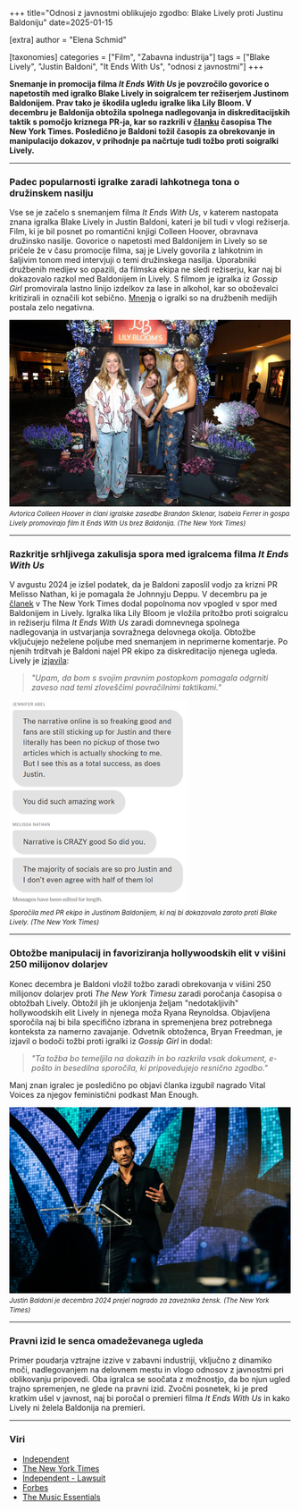 +++
title="Odnosi z javnostmi oblikujejo zgodbo: Blake Lively proti Justinu Baldoniju"
date=2025-01-15

[extra]
author = "Elena Schmid"

[taxonomies]
categories = ["Film", "Zabavna industrija"]
tags = ["Blake Lively", "Justin Baldoni", "It Ends With Us", "odnosi z javnostmi"]
+++

**Snemanje in promocija filma *It Ends With Us* je povzročilo govorice o napetostih med igralko Blake Lively in soigralcem ter režiserjem Justinom Baldonijem. Prav tako je škodila ugledu igralke lika Lily Bloom. V decembru je Baldonija obtožila spolnega nadlegovanja in diskreditacijskih taktik s pomočjo kriznega PR-ja, kar so razkrili v [članku](https://www.nytimes.com/2024/12/21/business/media/blake-lively-justin-baldoni-it-ends-with-us.html) časopisa The New York Times. Posledično je Baldoni tožil časopis za obrekovanje in manipulacijo dokazov, v prihodnje pa načrtuje tudi tožbo proti soigralki Lively.**

<!-- more -->

---

### Padec popularnosti igralke zaradi lahkotnega tona o družinskem nasilju

Vse se je začelo s snemanjem filma *It Ends With Us*, v katerem nastopata znana igralka Blake Lively in Justin Baldoni, kateri je bil tudi v vlogi režiserja. Film, ki je bil posnet po romantični knjigi Colleen Hoover, obravnava družinsko nasilje. Govorice o napetosti med Baldonijem in Lively so se pričele že v času promocije filma, saj je Lively govorila z lahkotnim in šaljivim tonom med intervjuji o temi družinskega nasilja. Uporabniki družbenih medijev so opazili, da filmska ekipa ne sledi režiserju, kar naj bi dokazovalo razkol med Baldonijem in Lively. S filmom je igralka iz *Gossip Girl* promovirala lastno linijo izdelkov za lase in alkohol, kar so oboževalci kritizirali in označili kot sebično. [Mnenja](https://www.independent.co.uk/arts-entertainment/films/news/it-ends-with-us-blake-lively-justin-baldoni-interviews-b2597237.html) o igralki so na družbenih medijih postala zelo negativna.

![Avtorica Colleen Hoover in člani igralske zasedbe Brandon Sklenar, Isabela Ferrer in gospa Lively promovirajo film It Ends With Us brez Baldonija.](slika1.png)  
<small>*Avtorica Colleen Hoover in člani igralske zasedbe Brandon Sklenar, Isabela Ferrer in gospa Lively promovirajo film It Ends With Us brez Baldonija. (The New York Times)*</small>

---

### Razkritje srhljivega zakulisja spora med igralcema filma *It Ends With Us*

V avgustu 2024 je izšel podatek, da je Baldoni zaposlil vodjo za krizni PR Melisso Nathan, ki je pomagala že Johnnyju Deppu. V decembru pa je [članek](https://www.nytimes.com/2024/12/21/business/media/blake-lively-justin-baldoni-it-ends-with-us.html) v The New York Times dodal popolnoma nov vpogled v spor med Baldonijem in Lively. Igralka lika Lily Bloom je vložila pritožbo proti soigralcu in režiserju filma *It Ends With Us* zaradi domnevnega spolnega nadlegovanja in ustvarjanja sovražnega delovnega okolja. Obtožbe vključujejo neželene poljube med snemanjem in neprimerne komentarje. Po njenih trditvah je Baldoni najel PR ekipo za diskreditacijo njenega ugleda. Lively je [izjavila](https://www.independent.co.uk/arts-entertainment/films/news/blake-lively-justin-baldoni-lawsuit-golden-globes-b2674167.html):

> *"Upam, da bom s svojim pravnim postopkom pomagala odgrniti zaveso nad temi zloveščimi povračilnimi taktikami."*

![Sporočila med PR ekipo in Justinom Baldonijem, ki naj bi dokazovala zaroto proti Blake Lively.](slika2.png)  
<small>*Sporočila med PR ekipo in Justinom Baldonijem, ki naj bi dokazovala zaroto proti Blake Lively. (The New York Times)*</small>

---

### Obtožbe manipulacij in favoriziranja hollywoodskih elit v višini 250 milijonov dolarjev

Konec decembra je Baldoni vložil tožbo zaradi obrekovanja v višini 250 milijonov dolarjev proti *The New York Timesu* zaradi poročanja časopisa o obtožbah Lively. Obtožil jih je uklonjenja željam "nedotakljivih" hollywoodskih elit Lively in njenega moža Ryana Reynoldsa. Objavljena sporočila naj bi bila specifično izbrana in spremenjena brez potrebnega konteksta za namerno zavajanje. Odvetnik obtoženca, Bryan Freedman, je izjavil o bodoči tožbi proti igralki iz *Gossip Girl* in dodal:

> *"Ta tožba bo temeljila na dokazih in bo razkrila vsak dokument, e-pošto in besedilna sporočila, ki pripovedujejo resnično zgodbo."*

Manj znan igralec je posledično po objavi članka izgubil nagrado Vital Voices za njegov feministični podkast Man Enough.

![Justin Baldoni je decembra 2024 prejel nagrado za zaveznika žensk.](slika3.png)  
<small>*Justin Baldoni je decembra 2024 prejel nagrado za zaveznika žensk. (The New York Times)*</small>

---

### Pravni izid le senca omadeževanega ugleda

Primer poudarja vztrajne izzive v zabavni industriji, vključno z dinamiko moči, nadlegovanjem na delovnem mestu in vlogo odnosov z javnostmi pri oblikovanju pripovedi. Oba igralca se soočata z možnostjo, da bo njun ugled trajno spremenjen, ne glede na pravni izid. Zvočni posnetek, ki je pred kratkim ušel v javnost, naj bi poročal o premieri filma *It Ends With Us* in kako Lively ni želela Baldonija na premieri.

---

### Viri

- [Independent](https://www.independent.co.uk/arts-entertainment/films/news/it-ends-with-us-blake-lively-justin-baldoni-feud-b2593794.html)  
- [The New York Times](https://www.nytimes.com/2024/12/21/business/media/blake-lively-justin-baldoni-it-ends-with-us.html)  
- [Independent - Lawsuit](https://www.independent.co.uk/arts-entertainment/films/news/blake-lively-justin-baldoni-lawsuit-golden-globes-b2674167.html)  
- [Forbes](https://www.forbes.com/sites/maryroeloffs/2025/01/13/the-entire-justin-baldoni-vs-blake-lively-feud-explained-former-publicist-reportedly-subpoenaing-tech-companies/)  
- [The Music Essentials](https://themusicessentials.com/trending-pop-culture-news/justin-baldoni-counters-blake-livelys-allegations-with-new-evidence/)  
